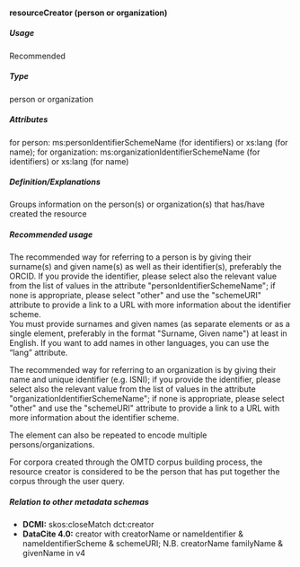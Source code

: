 #### resourceCreator \(person or organization\)

##### Usage

Recommended

##### Type

person or organization

##### Attributes

for person: ms:personIdentifierSchemeName \(for identifiers\) or xs:lang \(for name\); for organization: ms:organizationIdentifierSchemeName \(for identifiers\) or xs:lang \(for name\)

##### Definition/Explanations

Groups information on the person\(s\) or organization\(s\) that has/have created the resource

##### Recommended usage

The recommended way for referring to a person is by giving their surname(s) and given name\(s\) as well as their identifier(s), preferably the ORCID.
If you provide the identifier, please select also the relevant value from the list of values in the attribute "personIdentifierSchemeName"; if none is appropriate, please select "other" and use the "schemeURI" attribute to provide a link to a URL with more information about the identifier scheme.  
You must provide surnames and given names (as separate elements or as a single element, preferably in the format "Surname, Given name") at least in English. If you want to add names in other languages, you can use the “lang” attribute.  

The recommended way for referring to an organization is by giving their name and unique identifier \(e.g. ISNI\); if you provide the identifier, please select also the relevant value from the list of values in the attribute "organizationIdentifierSchemeName"; if none is appropriate, please select "other" and use the "schemeURI" attribute to provide a link to a URL with more information about the identifier scheme.

The element can also be repeated to encode multiple persons/organizations.

For corpora created through the OMTD corpus building process, the resource creator is considered to be the person that has put together the corpus through the user query.

##### Relation to other metadata schemas

* **DCMI:** skos:closeMatch dct:creator
* **DataCite 4.0:** creator with creatorName or nameIdentifier & nameIdentifierScheme & schemeURI; N.B. creatorName familyName & givenName in v4



